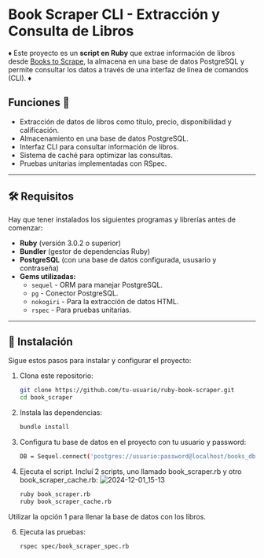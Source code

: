 # Book Scraper CLI - Extracción y Consulta de Libros

♦️ Este proyecto es un **script en Ruby** que extrae información de libros desde [Books to Scrape](https://books.toscrape.com/), la almacena en una base de datos PostgreSQL y permite consultar los datos a través de una interfaz de línea de comandos (CLI). ♦️

## Funciones 📖

- Extracción de datos de libros como título, precio, disponibilidad y calificación.
- Almacenamiento en una base de datos PostgreSQL.
- Interfaz CLI para consultar información de libros.
- Sistema de caché para optimizar las consultas.
- Pruebas unitarias implementadas con RSpec.

---

## 🛠️ Requisitos

Hay que tener instalados los siguientes programas y librerías antes de comenzar:

- **Ruby** (versión 3.0.2 o superior)
- **Bundler** (gestor de dependencias Ruby)
- **PostgreSQL** (con una base de datos configurada, ususario y contraseña)
- **Gems utilizadas:**
  - `sequel` - ORM para manejar PostgreSQL.
  - `pg` - Conector PostgreSQL.
  - `nokogiri` - Para la extracción de datos HTML.
  - `rspec` - Para pruebas unitarias.

---

## 🚀 Instalación

Sigue estos pasos para instalar y configurar el proyecto:

1. Clona este repositorio:

   ```bash
   git clone https://github.com/tu-usuario/ruby-book-scraper.git
   cd book_scraper
   
2. Instala las dependencias:
   ```bash
   bundle install

3. Configura tu base de datos en el proyecto con tu usuario y password:
   ```bash
   DB = Sequel.connect('postgres://usuario:password@localhost/books_db')

4. Ejecuta el script. Incluí 2 scripts, uno llamado book_scraper.rb y otro book_scraper_cache.rb:
   ![2024-12-01_15-13](https://github.com/user-attachments/assets/9bfd3525-f0de-404c-820a-fa039cf6c719)

   ```bash
   ruby book_scraper.rb
   ruby book_scraper_cache.rb
  Utilizar la opción 1 para llenar la base de datos con los libros.

6. Ejecuta las pruebas:
   ```bash
   rspec spec/book_scraper_spec.rb
